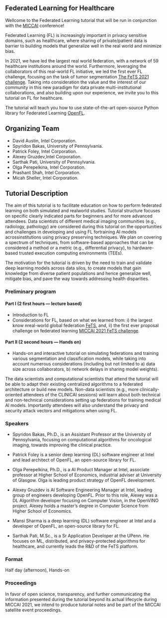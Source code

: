 ## Federated Learning for Healthcare

Wellcome to the Federated Learning tutorial that will be run in conjunction with the [MICCAI](https://conferences.miccai.org/2022/en/) conference!

Federated Learning (FL) is increasingly important in privacy sensitive domains, such as healthcare, where sharing of private/patient data is barrier to building models that generalize well in the real world and minimize bias.  

In 2021, we have led the largest real world federation, with a network of 59 healthcare institutions around the world. Furthermore, leveraging the collaborators of this real-world FL initiative, we led the first ever FL challenge, focusing on the task of tumor segmentation [The FeTS 2021 challenge](https://miccai2021.fets.ai/). Taking into consideration the value and the interest of our community in this new paradigm for data private multi-institutional collaborations, and also building upon our experience, we invite you to this tutorial on FL for healthcare.

The tutorial will teach you how to use state-of-the-art open-source Python library for Federated Learning [OpenFL](https://github.com/intel/openfl).

## Organizing Team

- David Austin, Intel Corporation.
- Spyridon Bakas, University of Pennsylvania.
- Patrick Foley, Intel Corporation.
- Alexey Gruzdev,Intel Corporation.
- Sarthak Pati, University of Pennsylvania.
- Olga Perepelkina, Intel Corporation.
- Prashant Shah, Intel Corporation.
- Micah Sheller, Intel Corporation.

## Tutorial Description

The aim of this tutorial is to facilitate education on how to perform federated learning on both simulated and realworld studies. Tutorial structure focuses on specific clearly indicated parts for beginners and for more advanced attendees. Data scientists of different medical imaging communities (e.g., radiology, pathology) are considered during this tutorial on the opportunities and challenges in developing and using FL fortraining Al models acrossinstitutions using privacy preserving techniques. We plan on covering a spectrum of techniques, from software-based approaches that can be considered a method or a metric (e.g., differential privacy), to hardware-based trusted execution computing environments (TEEs).

The motivation for the tutorial is driven by the need to train and validate deep learning models across data silos, to create models that gain knowledge from diverse patient populations and hence generalize well, mitigate bias, and pave the way towards addressing health disparities.

### Preliminary program

#### Part I (2 first hours — lecture based)
- Introduction to FL
- Considerations for FL, based on what we learned from: i) the largest know nreal-world global federation [FeTS](https://www.fets.ai/), and, ii) the first ever proposal challenge on federated learning [MICCAI 2021 FeTS challenge](https://miccai2021.fets.ai/).

#### Part II (2 second hours — Hands on)
- Hands-on and interactive tutorial on simulating federations and training various segmentation and classification models, while taking into account numerous considerations (including but not limited to a) data size across collaborators, b) network delays in sharing model weights).

The data scientists and computational scientists that attend the tutorial will be able to adapt their existing centralized algorithms to a federated architecture or build new models. Non-data scientists (e.g., more clinically-oriented attendees of the CLINICAI sessions) will learn about both technical and non-technical considerations setting up federations for training medical Al models. Importantly attendees will also understand the privacy and security attack vectors and mitigations when using FL.

### Speakers

- Spyridon Bakas, Ph.D., is an Assistant Professor at the University of Pennsylvania, focusing on computational algorithms for oncological imaging, towards improving the clinical practice.

- Patrick Foley is a senior deep learning (DL) software engineer at Intel and lead architect of OpenFL, an open-source library for FL.

- Olga Perepelkina, Ph.D., is a AI Product Manager at Intel, associate professor at Higher School of Economics, industrial adviser at University of Glasgow. Olga is leading product strategy of OpenFL development.

- Alexey Gruzdev is Al Software Engineering Manager at Intel, leading group of engineers developing OpenFL. Prior to this role, Alexey was a DL Algorithm developer focusing on Computer Vision, in the OpenVINO project. Alexey holds a master’s degree in Computer Science from Higher School of Economics.

- Mansi Sharma is a deep learning (DL) software engineer at Intel and a developer of OpenFL, an open-source library for FL.

- Sarthak Pati, M.Sc., is a Sr Application Developer at the UPenn. He focuses on ML, distributed, and privacy-protected algorithms for healthcare, and currently leads the R&D of the FeTS platform.

### Format

Half day (afternoon), Hands-on

### Proceedings

In favor of open science, transparency, and further communicating the information presented during the tutorial beyond its actual lifecycle during MICCAI 2021, we intend to produce tutorial notes and be part of the MICCAI satellite event proceedings.
